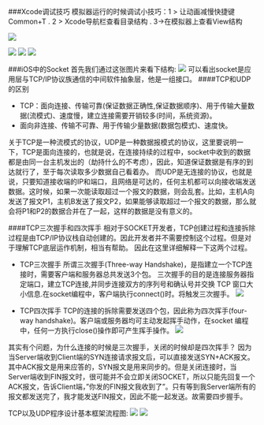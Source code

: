 ###Xcode调试技巧
模拟器运行的时候调试小技巧：1 > 让动画减慢快捷键Common+T . 2 > Xcode导航栏查看目录结构 . 3->在模拟器上查看View结构

![](http://ww1.sinaimg.cn/mw690/005ZJeUmjw1ernrs6bwgfj319410044h.jpg)

![](http://ww3.sinaimg.cn/mw690/005ZJeUmjw1ernrs6w652j30cs0cata0.jpg)
![](http://ww4.sinaimg.cn/mw690/005ZJeUmjw1ernrwah42mj30t80p2tde.jpg)
![](http://ww1.sinaimg.cn/mw690/005ZJeUmjw1ernrwzo1xvj30gw0e4t9b.jpg)


###iOS中的Socket
首先我们通过这张图片来看下结构:
![](http://img.kuqin.com/upimg/allimg/150308/2302315P0-0.jpg)
可以看出socket是应用层与TCP/IP协议族通信的中间软件抽象层，他是一组接口。
####TCP和UDP的区别
* TCP：面向连接、传输可靠(保证数据正确性,保证数据顺序)、用于传输大量数据(流模式)、速度慢，建立连接需要开销较多(时间，系统资源)。
* 面向非连接、传输不可靠、用于传输少量数据(数据包模式)、速度快。

关于TCP是一种流模式的协议，UDP是一种数据报模式的协议，这里要说明一下，TCP是面向连接的，也就是说，在连接持续的过程中，socket中收到的数据都是由同一台主机发出的（劫持什么的不考虑），因此，知道保证数据是有序的到达就行了，至于每次读取多少数据自己看着办。
而UDP是无连接的协议，也就是说，只要知道接收端的IP和端口，且网络是可达的，任何主机都可以向接收端发送数据。这时候，如果一次能读取超过一个报文的数据，则会乱套。比如，主机A向发送了报文P1，主机B发送了报文P2，如果能够读取超过一个报文的数据，那么就会将P1和P2的数据合并在了一起，这样的数据是没有意义的。

####TCP三次握手和四次挥手
相对于SOCKET开发者，TCP创建过程和连接拆除过程是由TCP/IP协议栈自动创建的。因此开发者并不需要控制这个过程。但是对于理解TCP底层运作机制，相当有帮助。
因此在这里详细解释一下这两个过程。

* TCP三次握手
所谓三次握手(Three-way Handshake)，是指建立一个TCP连接时，需要客户端和服务器总共发送3个包。
三次握手的目的是连接服务器指定端口，建立TCP连接,并同步连接双方的序列号和确认号并交换 TCP 窗口大小信息.在socket编程中，客户端执行connect()时。将触发三次握手。
![](http://img.kuqin.com/upimg/allimg/150308/2302311930-1.png)

* TCP四次挥手
TCP的连接的拆除需要发送四个包，因此称为四次挥手(four-way handshake)。客户端或服务器均可主动发起挥手动作，在socket
编程中，任何一方执行close()操作即可产生挥手操作。
![](http://img.kuqin.com/upimg/allimg/150308/2302316396-2.png)

其实有个问题，为什么连接的时候是三次握手，关闭的时候却是四次挥手？
因为当Server端收到Client端的SYN连接请求报文后，可以直接发送SYN+ACK报文。其中ACK报文是用来应答的，SYN报文是用来同步的。但是关闭连接时，当Server端收到FIN报文时，很可能并不会立即关闭SOCKET，所以只能先回复一个ACK报文，告诉Client端，”你发的FIN报文我收到了”。只有等到我Server端所有的报文都发送完了，我才能发送FIN报文，因此不能一起发送。故需要四步握手。

TCP以及UDP程序设计基本框架流程图:
![](http://img.kuqin.com/upimg/allimg/150308/2302311002-3.jpg)
![](http://img.kuqin.com/upimg/allimg/150308/2302312319-4.jpg)



